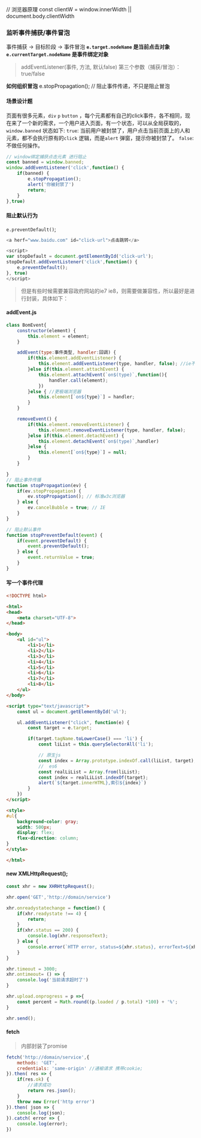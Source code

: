 // 浏览器原理
const clientW = window.innerWidth || document.body.clientWidth

### 监听事件捕获/事件冒泡
事件捕获 -> 目标阶段 -> 事件冒泡
**`e.target.nodeName` 是当前点击对象**
**`e.currentTarget.nodeName` 是事件绑定对象**
> addEventListener(事件,  方法,  默认false) 
第三个参数（捕获/冒泡）： true/false 

**如何组织冒泡**
e.stopPropagation();
// 阻止事件传递，不只是阻止冒泡

####  场景设计题
页面有很多元素，`div` `p` `button` ，每个元素都有自己的click事件，各不相同，现在来了一个新的需求，一个用户进入页面，有一个状态，可以从全局获取的，`window.banned` 状态如下:
`true`: 当前用户被封禁了，用户点击当前页面上的人和元素，都不会执行原有的`click` 逻辑，而是`alert` 弹窗，提示你被封禁了。
`false`: 不做任何操作。
```js
// window绑定捕获点击元素 进行阻止
const banned = window.banned;
window.addEventListener('click',function() {
    if(banned) {
        e.stopPropagation();
        alert('你被封禁了')
        return;
    }
},true)
```

#### 阻止默认行为
`e.preventDefault()`;
```js
<a herf="www.baidu.com" id="click-url">点击跳转</a>

<script>
var stopDefault = document.getElementById('click-url');
stopDefault.addEventListener('click',function() {
    e.preventDefault();
}, true)
</script>
```
> 但是有些时候需要兼容政府网站的ie7 ie8，则需要做兼容性，所以最好是进行封装，具体如下：
#### addEvent.js
```js
class BomEvent{
    constructor(element) {
        this.element = element;
    }

    addEvent(type:事件类型, handler:回调) {
        if(this.element.addEventListener) {
            this.element.addEventListener(type, handler, false); //ie不支持事件捕获
        }else if(this.element.attachEvent) {
            this.element.attachEvent(`on$(type)`,function(){
                handler.call(element);
            })
        }else { //更极端浏览器
            this.element[`on${type}`] = handler;
        }
    }

    removeEvent() {
        if(this.element.removeEventListener) {
            this.element.removeEventListener(type, handler, false);
        }else if(this.element.detachEvent) {
            this.element.detachEvent(`on$(type)`,handler)
        }else {
            this.element[`on${type}`] = null;
        }
    }

}
// 阻止事件传播
function stopPropagation(ev) {
    if(ev.stopPropagation) { 
        ev.stopPropagation(); // 标准w3c浏览器
    } else {
        ev.cancelBubble = true; // IE
    }
}

// 阻止默认事件
function stopPreventDefault(event) {
    if(event.preventDefault) {
        event.preventDefault();
    } else {
        event.returnValue = true;
    }
}
```

#### 写一个事件代理
```html
<!DOCTYPE html>

<html>
<head>
    <meta charset="UTF-8">
</head>

<body>
    <ul id="ul">
        <li>1</li>
        <li>2</li>
        <li>3</li>
        <li>4</li>
        <li>5</li>
        <li>6</li>
        <li>7</li>
        <li>8</li>
    </ul>
</body>

<script type="text/javascript">
    const ul = document.getElementById('ul');

    ul.addEventListener("click", function(e) {
        const target = e.target;

        if(target.tagName.toLowerCase() === 'li') {
            const liList = this.querySelectorAll('li');

            // 原生js
            const index = Array.prototype.indexOf.call(liList, target);
            //  es6
            const realLiList = Array.from(liList);
            const index = realLiList.indexOf(target);
            alert(`${target.innerHTML},索引${index}`)
        }
    })
</script>

<style>
#ul{
    background-color: gray;
    width: 500px;
    display: flex;
    flex-direction: column; 
}
</style>

</html>
```

#### new XMLHttpRequest();
```js
const xhr = new XHRHttpRequest();

xhr.open('GET','http://domain/service')

xhr.onreadystatechange = function() {
    if(xhr.readystate !== 4) {
        return;
    }
    if(xhr.status == 200) {
        console.log(xhr.responseText);
    } else {
        console.error(`HTTP error, status=${xhr.status}, errorText=${xhr.statusText}`)
    }
}

xhr.timeout = 3000;
xhr.ontimeout= () => {
    console.log('当前请求超时了')
}

xhr.upload.onprogress = p =>{
    const percent = Math.round((p.loaded / p.total) *100) + '%';
}

xhr.send();
```
#### fetch
> 内部封装了promise
```js
fetch('http://domain/service',{
    methods: 'GET',
    credentials: 'same-origin' //通榆请求 携带cookie;
}).then( res => {
    if(res.ok) {
        //请求成功
        return res.json();
    }
    throw new Error('http error')
}).then( json => {
    console.log(json);
}).catch( error => {
    console.log(error);
})

```